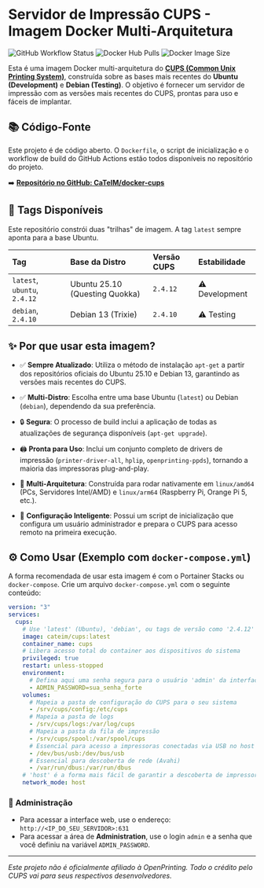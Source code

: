 # Servidor de Impressão CUPS - Imagem Docker Multi-Arquitetura

![GitHub Workflow Status](https://img.shields.io/github/actions/workflow/status/CaTeIM/cups-docker/cups.yml?branch=main&style=for-the-badge)
![Docker Hub Pulls](https://img.shields.io/docker/pulls/cateim/cups?style=for-the-badge)
![Docker Image Size](https://img.shields.io/docker/image-size/cateim/cups/latest?style=for-the-badge)

Esta é uma imagem Docker multi-arquitetura do **[CUPS (Common Unix Printing System)](https://github.com/OpenPrinting/cups)**, construída sobre as bases mais recentes do **Ubuntu (Development)** e **Debian (Testing)**. O objetivo é fornecer um servidor de impressão com as versões mais recentes do CUPS, prontas para uso e fáceis de implantar.

## 📚 Código-Fonte

Este projeto é de código aberto. O `Dockerfile`, o script de inicialização e o workflow de build do GitHub Actions estão todos disponíveis no repositório do projeto.

➡️ **[Repositório no GitHub: CaTeIM/docker-cups](https://github.com/CaTeIM/docker-cups)**

## 🐳 Tags Disponíveis

Este repositório constrói duas "trilhas" de imagem. A tag `latest` sempre aponta para a base Ubuntu.

| Tag | Base da Distro | Versão CUPS | Estabilidade |
| :--- | :--- | :--- | :--- |
| `latest`, `ubuntu`, `2.4.12` | Ubuntu 25.10 (Questing Quokka) | `2.4.12` | ⚠️ Development |
| `debian`, `2.4.10` | Debian 13 (Trixie) | `2.4.10` | ⚠️ Testing |

## ✨ Por que usar esta imagem?

-   ✅ **Sempre Atualizado**: Utiliza o método de instalação `apt-get` a partir dos repositórios oficiais do Ubuntu 25.10 e Debian 13, garantindo as versões mais recentes do CUPS.

-   ✅ **Multi-Distro**: Escolha entre uma base Ubuntu (`latest`) ou Debian (`debian`), dependendo da sua preferência.

-   🔒 **Segura**: O processo de build inclui a aplicação de todas as atualizações de segurança disponíveis (`apt-get upgrade`).

-   🖨️ **Pronta para Uso**: Inclui um conjunto completo de drivers de impressão (`printer-driver-all`, `hplip`, `openprinting-ppds`), tornando a maioria das impressoras plug-and-play.

-   🚀 **Multi-Arquitetura**: Construída para rodar nativamente em `linux/amd64` (PCs, Servidores Intel/AMD) e `linux/arm64` (Raspberry Pi, Orange Pi 5, etc.).

-   🔧 **Configuração Inteligente**: Possui um script de inicialização que configura um usuário administrador e prepara o CUPS para acesso remoto na primeira execução.

## ⚙️ Como Usar (Exemplo com `docker-compose.yml`)

A forma recomendada de usar esta imagem é com o Portainer Stacks ou `docker-compose`. Crie um arquivo `docker-compose.yml` com o seguinte conteúdo:

```yaml
version: "3"
services:
  cups:
    # Use 'latest' (Ubuntu), 'debian', ou tags de versão como '2.4.12'
    image: cateim/cups:latest
    container_name: cups
    # Libera acesso total do container aos dispositivos do sistema
    privileged: true
    restart: unless-stopped
    environment:
      # Defina aqui uma senha segura para o usuário 'admin' da interface web
      - ADMIN_PASSWORD=sua_senha_forte
    volumes:
      # Mapeia a pasta de configuração do CUPS para o seu sistema
      - /srv/cups/config:/etc/cups
      # Mapeia a pasta de logs
      - /srv/cups/logs:/var/log/cups
      # Mapeia a pasta da fila de impressão
      - /srv/cups/spool:/var/spool/cups
      # Essencial para acesso a impressoras conectadas via USB no host
      - /dev/bus/usb:/dev/bus/usb
      # Essencial para descoberta de rede (Avahi)
      - /var/run/dbus:/var/run/dbus
    # 'host' é a forma mais fácil de garantir a descoberta de impressoras na rede (AirPrint)
    network_mode: host
```

### 🔑 Administração

  - Para acessar a interface web, use o endereço: `http://<IP_DO_SEU_SERVIDOR>:631`
  - Para acessar a área de **Administration**, use o login `admin` e a senha que você definiu na variável `ADMIN_PASSWORD`.

---

*Este projeto não é oficialmente afiliado à OpenPrinting. Todo o crédito pelo CUPS vai para seus respectivos desenvolvedores.*
